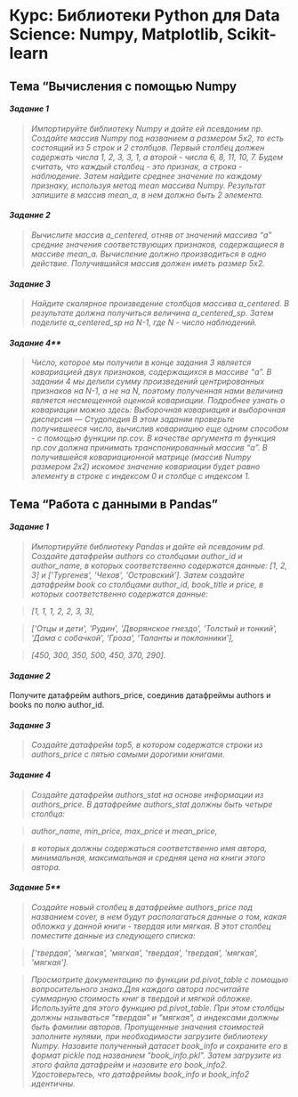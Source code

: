 # Курс: Библиотеки Python для Data Science: Numpy, Matplotlib, Scikit-learn


## Тема “Вычисления с помощью Numpy

#### _Задание 1_

>_Импортируйте библиотеку Numpy и дайте ей псевдоним np.
Создайте массив Numpy под названием a размером 5x2, то есть состоящий из 5 строк и 2 столбцов. Первый столбец должен содержать числа 1, 2, 3, 3, 1, а второй - числа 6, 8, 11, 10, 7. Будем считать, что каждый столбец - это признак, а строка - наблюдение. Затем найдите среднее значение по каждому признаку, используя метод mean массива Numpy. Результат запишите в массив mean_a, в нем должно быть 2 элемента._

#### _Задание 2_

>_Вычислите массив a_centered, отняв от значений массива “а” средние значения соответствующих признаков, содержащиеся в массиве mean_a. Вычисление должно производиться в одно действие. Получившийся массив должен иметь размер 5x2._

#### _Задание 3_

>_Найдите скалярное произведение столбцов массива a_centered. В результате должна получиться величина a_centered_sp. Затем поделите a_centered_sp на N-1, где N - число наблюдений._

#### _Задание 4**_

>_Число, которое мы получили в конце задания 3 является ковариацией двух признаков, содержащихся в массиве “а”. В задании 4 мы делили сумму произведений центрированных признаков на N-1, а не на N, поэтому полученная нами величина является несмещенной оценкой ковариации._
>_Подробнее узнать о ковариации можно здесь:_
>_Выборочная ковариация и выборочная дисперсия — Студопедия_
>_В этом задании проверьте получившееся число, вычислив ковариацию еще одним способом - с помощью функции np.cov. В качестве аргумента m функция np.cov должна принимать транспонированный массив “a”. В получившейся ковариационной матрице (массив Numpy размером 2x2) искомое значение ковариации будет равно элементу в строке с индексом 0 и столбце с индексом 1._


## Тема “Работа с данными в Pandas”

#### _Задание 1_

>_Импортируйте библиотеку Pandas и дайте ей псевдоним pd. Создайте датафрейм authors со столбцами author_id и author_name, в которых соответственно содержатся данные: [1, 2, 3] и ['Тургенев', 'Чехов', 'Островский']._
>_Затем создайте датафрейм book cо столбцами author_id, book_title и price, в которых соответственно содержатся данные:_

>_[1, 1, 1, 2, 2, 3, 3],_

>_['Отцы и дети', 'Рудин', 'Дворянское гнездо', 'Толстый и тонкий', 'Дама с собачкой', 'Гроза', 'Таланты и поклонники'],_

>_[450, 300, 350, 500, 450, 370, 290]._

#### _Задание 2_

Получите датафрейм authors_price, соединив датафреймы authors и books по полю author_id.

#### _Задание 3_

>_Создайте датафрейм top5, в котором содержатся строки из authors_price с пятью самыми дорогими книгами._

#### _Задание 4_

>_Создайте датафрейм authors_stat на основе информации из authors_price. В датафрейме authors_stat должны быть четыре столбца:_

>_author_name, min_price, max_price и mean_price,_

>_в которых должны содержаться соответственно имя автора, минимальная, максимальная и средняя цена на книги этого автора._

#### _Задание 5**_

>_Создайте новый столбец в датафрейме authors_price под названием cover, в нем будут располагаться данные о том, какая обложка у данной книги - твердая или мягкая. В этот столбец поместите данные из следующего списка:_

>_['твердая', 'мягкая', 'мягкая', 'твердая', 'твердая', 'мягкая', 'мягкая']._

>_Просмотрите документацию по функции pd.pivot_table с помощью вопросительного знака.Для каждого автора посчитайте суммарную стоимость книг в твердой и мягкой обложке. Используйте для этого функцию pd.pivot_table. При этом столбцы должны называться "твердая" и "мягкая", а индексами должны быть фамилии авторов. Пропущенные значения стоимостей заполните нулями, при необходимости загрузите библиотеку Numpy.
Назовите полученный датасет book_info и сохраните его в формат pickle под названием "book_info.pkl". Затем загрузите из этого файла датафрейм и назовите его book_info2. Удостоверьтесь, что датафреймы book_info и book_info2 идентичны._

